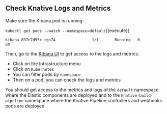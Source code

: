 ## Check Knative Logs and Metrics

Make sure the Kibana pod is running:

`kubectl get pods --watch --namespace=default`{{execute}}

```
kibana-897c7d55c-rgs74                1/1       Running   0          6m
```

Then, go to the  [Kibana UI](https://[[HOST_SUBDOMAIN]]-30601-[[KATACODA_HOST]].environments.katacoda.com/) to get access to the logs and metrics:

* Click on the Infrastructure menu
* Click on `Kubernetes`
* You can filter pods by `namespace`
* Then on a pod, you can check the logs and metrics

You should get access to the metrics and logs of the `default` namespace where the Elastic components are deployed and to the `knative-build-pipeline` namespace where the Knative Pipeline controllers and webhooks pods are deployed